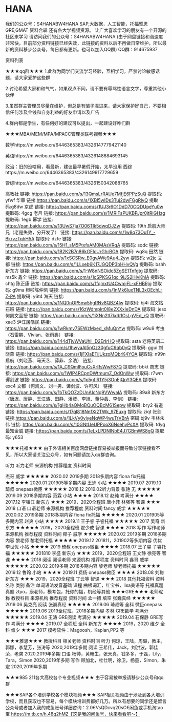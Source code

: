 # HANA
我们的公众号：S4HANABW4HANA
SAP,大数据，人工智能，托福雅思GRE,GMAT 资料合辑 还有各大学视频资源。
让广大喜欢学习的朋友有一个开源的社区来学习
请访问我们的公众号：S4HANABW4HANA (由于网盘链接和谐速度非常快，目前部分资料链接已经失效，此链接的资料以后不再做日常维护，所以最新的资料移步公众号，每日都有更新。也可以加入QQ群)
QQ群：914675937

资料列表

★★★qq群★★★
1.此群为同学们交流学习经验，互相学习，严禁讨论敏感话题，请大家爱护这些群 

2.讨论希望大家和和气气，如果观点不同，请不要有辱骂性语言文字，尊重其他小伙伴 

3.虽然群主管理员尽量在维护，但总是有骗子混进来，请大家保护好自己，不要相信任何涉及金钱和自身利益的好友申请以及广告 

4.群内都是学生，有任何好的建议可以提出，一起建设好咋们群 

★★★MBA/MEM/MPA/MPACC管理类联考视频★★★

数学https://m.weibo.cn/6446365383/4326147779421140

英语https://m.weibo.cn/6446365383/4326148684693145 

政治：旧的没啥用，看最新，建议最早暑假开始，太早没用 
西综https://m.weibo.cn/6446365383/4326149917729659 

管综https://m.weibo.cn/6446365383/4326150342088765 

高教社
链接: https://pan.baidu.com/s/13QmsLrRAUe7MfjE6PPzSuQ 提取码: yfwf 
华章
链接:https://pan.baidu.com/s/1XBI5wlDs3Tuj2dwFGgRlyQ 提取码:g8dw 
京虎
链接: https://pan.baidu.com/s/1UJ3r6O1DdD70CQDUpeYu0w 提取码: 4gcg 
老吕
链接: https://pan.baidu.com/s/1MRIFsPUKBPJpr0jtRiGHzg 提取码: 1egb 
幂学
链接: https://pan.baidu.com/s/13UwS7ja7O06Tlk5dwqDJZw 提取码: 19th 
启航大师兄（老是失效，分开发了）
链接: https://pan.baidu.com/s/1w8q73Ou1Y_-BkrvzTqhH5A 提取码: dzfe
链接: https://pan.baidu.com/s/15H1_sM5PtxfsAM0MAsVRqA 提取码: sqdc
链接: https://pan.baidu.com/s/1B2K2B7n86kGFlcUrGhrBOA 提取码: wg8q
田然
链接: https://pan.baidu.com/s/1xSCSRw_E0gvAWe9Au4_2yw 提取码: w2jc
文都
链接: https://pan.baidu.com/s/1LLxeb6K17JGQDP3bHHvQVg 提取码: bshh 
新东方
链接: https://pan.baidu.com/s/1-W8nNSOidc5ZgSE1Tnfgtg 提取码: ms5k 
鑫全
链接: https://pan.baidu.com/s/1cSPKSG1qc_9iJS2lHvKhlA 提取码: chtg 
陈正康
链接: https://pan.baidu.com/s/1fqInxtU4CwmjFL-xFHBRjg 提取码: g9ma 
橙啦陈仲凯
链接: https://pan.baidu.com/s/1nMk6IuxTNL3xOEchL-Z-PA 提取码: y6t4 
海天
链接: https://pan.baidu.com/s/1NQ0nOP5nw5hgRNv8QBZ4lw 提取码: bj4i
海文钻石班
链接: https://pan.baidu.com/s/16zWdmpkt0I8e2XXxIeDnDA 提取码: jesx 
何凯文面授
链接: https://pan.baidu.com/s/1iXNn2tl7kdb1CsLgVEd_rQ 提取码: xae3
沪江屠皓民
链接: https://pan.baidu.com/s/1wRkmv7SEWzMxed_xMuQnYw 提取码: w9u9 
考虫（石雷鹏、Vivian、张雨鑫）
链接: https://pan.baidu.com/s/144dTjvWVaUhil_D2ErIrHQ 提取码: asta
老将英语二
链接: https://pan.baidu.com/s/1hwyaAl5pOz30gfuC9qb0yQ 提取码: ggui 
刘晓燕
链接: https://pan.baidu.com/s/1jFXIaETijUkzoMQbrK4YOA 提取码: n99n 
启航（刘晓燕、马天艺、薛非、余浩）
链接: https://pan.baidu.com/s/1A_C9QmIFouCsXrRsWwF87Q 提取码: bbkt 
商志
链接: https://pan.baidu.com/s/1WIP4RCpnDWtmumZ_OdOnWw 提取码: r7wm 
谭剑波
链接: https://pan.baidu.com/s/1p5gflR1Y5j3OpEjQpY3QEA 提取码: exc4 
文都（何凯文、刘一男、谭剑波、许可风）
链接: https://pan.baidu.com/s/1bTkQOZzDUnAIcNq9VWwalA 提取码: 89a8 
新东方
（唐迟、唐静、王江涛、田静、潘赟、李旭、董仲蠡、李剑）
链接: https://pan.baidu.com/s/1gHb4aQMqBQuOQBcM61Sepw 提取码: bry2
有道
链接: https://pan.baidu.com/s/17ql818NnfXi2TWk_97Euxg 提取码: ziqt 
张剑
链接:https://pan.baidu.com/s/1LkVy0yiyeNqWP4wuTrVBrA 密码:bj9v
韦林朱伟
链接: https://pan.baidu.com/s/10GNtUeUPPooX6NsehyPsXA 提取码: tdyg 
最知金威
链接: https://pan.baidu.com/s/1eLxLPDNINbE4J7GBmWS8gQ 提取码: y653 

★★★托福★★★
由于外语相关百度网盘链接容易被举报而导致分享链接看不见，所以大家请关注公众号，如有问题请加入qq群咨询。

听力
听力老师	来源机构	推荐程度	资料时间

杰哥	威学	★★★★★	2020.02 2019多期 2018多期内容
fiona	fix托福	★★★★★	2020.01 201905等多期内容
王迪	小站	★★★★	2019.07 2019.10
琦叔	onepass微臣	★★★★★	2018.12 2019.02听力背景
张艳	无	★★★★★	2019.09 2018多期内容
范霖	小站	★★★★	2018.12
赵纯	考满分	★★★★	2017.12
李镇江	新东方	★★★	2019，2020全程班
唐小菲 林强等	智课	★★★	2018
口语
口语老师	来源机构	推荐程度	资料时间
fancy	威学	★★★★★	2020.02 2019多期 2018多期内容
fiona	fix托福	★★★★★	2020.01 201905等多期内容
赵爽	小站	★★★★	2019.11
王子睿	子睿托福	★★★★★	2017
吴奇	新东方	★★★★★	2019，2020全程班
翟少成	智课	★★★★	2018
写作
写作老师	来源机构	推荐程度	资料时间
椰子	威学	★★★★★	2020.02 2019多期 2018多期内容
黎老师	黎老师托福	★★★★★	2019.12 201811，201902等多期内容
优优 李世优	小站	★★★★	2019
琦叔	onepass微臣	★★★★	2018.07
王子睿	子睿托福	★★★★★	201810
李盛	新东方	★★★	2019，2020全程班
王文静 徐亮等	智课	★★★★	2018
阅读
阅读老师	来源机构	推荐程度	资料时间
鑫哥	威学	★★★★★	2020.02 2019多期 2018多期内容
黎老师	黎老师托福	★★★★★	2019.12
鲁玲	小站	★★★★	2019.11
费杨	onepass微臣	★★★★	2018.08
刘聪	新东方	★★★	2019，2020全程班
丁云等	智课	★★★	2018
其他托福资料
资料名称	类别	备注
单词语法发音基础	课程	曲根词汇，红宝书，lisa美语等
托福真题	真题	ztpo，康老师，模考包，托你的福，机经等其他
★★★GRE★★★
老师昵称	教授科目	来源机构	推荐程度	资料时间
孟一搏	填空	张巍真经	★★★★★	2019.06
吴克亮	阅读	张巍真经	★★★★★	2019.06
琦叔等	全科	微臣onepass	★★★★★	2019.06 2019全程班，2018多期内容
孝林	GRE数学	考满分	★★★★★	2019.04
王涛	GRE阅读	考满分	★★★★★	2019.04
石保静	GRE写作	考满分	★★★★	2019.07
全程班	全科	新东方	★★★★	2019，2020
维夕	全科	维夕	★★★	2017
模考软件：Magoosh，Kaplan,PP2 等

★★★雅思★★★
教授科目	相关老师	资料时间
听力	何琼，王陆，周璐，教主，郭娜，李慧芳，张涛等	2020,2019年多期
阅读	王希伟，Jack，刘洪波，郭佳荣，老龚	2020,2019年多期
口语	杨帅，黄翰生，张天真，钱多多，于磊，Lily，Tara，Simon	2020,2019年多期
写作	顾加北，杜仕明，徐卫，杨童，Simon，朱宏	2020,2019年多期

★★★985 211各大高校各个专业视频★★★
由于容易被举报请移步公众号和qq群

★★★SAP各个培训学校各个模块视频★★★
SAP相关视频由于涉及到各大培训学校，而且获取也不容易，每个模块培训费都好几万。所以有想要的同学还是留言公众号或者加入我的咸鱼账号详细咨询：2.0€VsQDcvq20sC€闲鱼或手机淘tao宝 https://m.tb.cn/h.48q2hMZ【这是我的闲鱼号，快来看看吧～】
